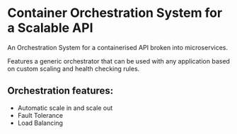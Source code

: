 # Container Orchestration System for a Scalable API
An Orchestration System for a containerised API broken into microservices.

Features a generic orchestrator that can be used with any application based on custom scaling and health checking rules.

## Orchestration features:
* Automatic scale in and scale out
* Fault Tolerance 
* Load Balancing
